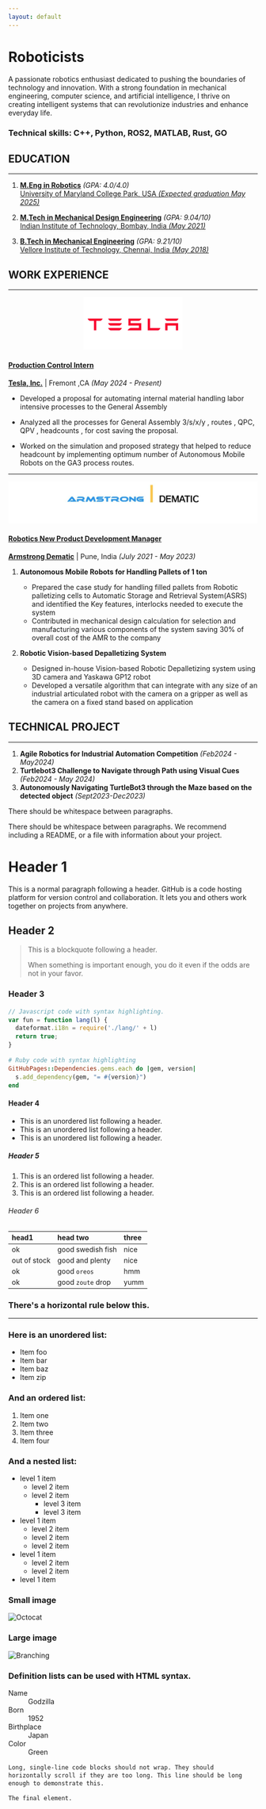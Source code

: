 ```yaml
---
layout: default
---
```

# Roboticists

A passionate robotics enthusiast dedicated to pushing the boundaries of technology and innovation. 
With a strong foundation in mechanical engineering, computer science, and artificial intelligence, I thrive on creating intelligent systems that can revolutionize industries and enhance everyday life.

### Technical skills: C++, Python, ROS2, MATLAB, Rust, GO 
## EDUCATION 
***
1. [**M.Eng in Robotics**](./UMDCP.md) _(GPA: 4.0/4.0)_ <br>
   [University of Maryland College Park, USA _(Expected graduation May 2025)_](./UMDCP.md)
	 
2. [**M.Tech in Mechanical Design Engineering**](./IITB.md) _(GPA: 9.04/10)_<br>
   [Indian Institute of Technology, Bombay, India _(May 2021)_](./IITB.md)
	 
3. [**B.Tech in Mechanical Engineering**](./VIT.md) _(GPA: 9.21/10)_<br>
   [Vellore Institute of Technology, Chennai, India _(May 2018)_](./VIT.md)

## WORK EXPERIENCE
***
<!-- [![Octocat](/assets/img/Tesla_symbol.png)](./Tesla.md) -->
<div style="text-align: center;">
  <img src="/assets/img/Tesla_symbol.png" width="200" />
</div>

#### [Production Control Intern ](./Tesla.md)
[**Tesla, Inc.**](./Tesla.md) | Fremont ,CA _(May 2024 - Present)_
- Developed a proposal for automating internal material handling labor intensive processes to the General Assembly

- Analyzed all the processes for General Assembly 3/s/x/y , routes , QPC, QPV , headcounts , for cost saving  the proposal.

- Worked on the simulation and  proposed strategy that helped to reduce headcount by implementing optimum number of Autonomous Mobile Robots on the GA3 process routes.

***
<!-- [![Octocat](/assets/img/amstg_dematic.png)](./AMSTG.md) -->
<img src="/assets/img/amstg_dematic.png" />

#### [Robotics New Product Development Manager](./AMSTG.md)
[**Armstrong Dematic**](./AMSTG.md) | Pune, India _(July 2021 - May 2023)_
1. **Autonomous Mobile Robots for Handling Pallets of 1 ton**

	- Prepared the case study for handling filled pallets from Robotic palletizing cells to  	Automatic Storage and Retrieval System(ASRS) and identified the Key features, interlocks needed to execute the system
	- Contributed in mechanical design calculation for selection and manufacturing various components of the system saving 30% of overall cost of the AMR to the company
2. **Robotic Vision-based Depalletizing System**
	- Designed in-house Vision-based Robotic Depalletizing system using 3D camera and Yaskawa GP12 robot
	- Developed a versatile algorithm that can integrate with any size of an industrial articulated robot with the camera on a gripper as well as the camera on a fixed stand based on application

## TECHNICAL PROJECT
***
1. **Agile Robotics for Industrial Automation Competition** _(Feb2024 - May2024)_
2. **Turtlebot3 Challenge to Navigate through Path using Visual Cues** _(Feb2024 - May 2024)_
3. **Autonomously Navigating TurtleBot3 through the Maze based on the detected object** _(Sept2023-Dec2023)_

There should be whitespace between paragraphs.

There should be whitespace between paragraphs. We recommend including a README, or a file with information about your project.

# Header 1

This is a normal paragraph following a header. GitHub is a code hosting platform for version control and collaboration. It lets you and others work together on projects from anywhere.

## Header 2

> This is a blockquote following a header.
>
> When something is important enough, you do it even if the odds are not in your favor.

### Header 3

```js
// Javascript code with syntax highlighting.
var fun = function lang(l) {
  dateformat.i18n = require('./lang/' + l)
  return true;
}
```

```ruby
# Ruby code with syntax highlighting
GitHubPages::Dependencies.gems.each do |gem, version|
  s.add_dependency(gem, "= #{version}")
end
```

#### Header 4

*   This is an unordered list following a header.
*   This is an unordered list following a header.
*   This is an unordered list following a header.

##### Header 5

1.  This is an ordered list following a header.
2.  This is an ordered list following a header.
3.  This is an ordered list following a header.

###### Header 6

| head1        | head two          | three |
|:-------------|:------------------|:------|
| ok           | good swedish fish | nice  |
| out of stock | good and plenty   | nice  |
| ok           | good `oreos`      | hmm   |
| ok           | good `zoute` drop | yumm  |

### There's a horizontal rule below this.

* * *

### Here is an unordered list:

*   Item foo
*   Item bar
*   Item baz
*   Item zip

### And an ordered list:

1.  Item one
1.  Item two
1.  Item three
1.  Item four

### And a nested list:

- level 1 item
  - level 2 item
  - level 2 item
    - level 3 item
    - level 3 item
- level 1 item
  - level 2 item
  - level 2 item
  - level 2 item
- level 1 item
  - level 2 item
  - level 2 item
- level 1 item

### Small image

![Octocat](https://github.githubassets.com/images/icons/emoji/octocat.png)

### Large image

![Branching](https://guides.github.com/activities/hello-world/branching.png)


### Definition lists can be used with HTML syntax.

<dl>
<dt>Name</dt>
<dd>Godzilla</dd>
<dt>Born</dt>
<dd>1952</dd>
<dt>Birthplace</dt>
<dd>Japan</dd>
<dt>Color</dt>
<dd>Green</dd>
</dl>

```
Long, single-line code blocks should not wrap. They should horizontally scroll if they are too long. This line should be long enough to demonstrate this.
```

```
The final element.
```

